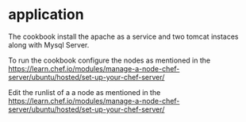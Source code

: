 # application

The cookbook install the apache as a service and two tomcat instaces along with Mysql Server.

To run the cookbook configure the nodes as mentioned in the https://learn.chef.io/modules/manage-a-node-chef-server/ubuntu/hosted/set-up-your-chef-server/

Edit the runlist of a a node as mentioned in the https://learn.chef.io/modules/manage-a-node-chef-server/ubuntu/hosted/set-up-your-chef-server/



